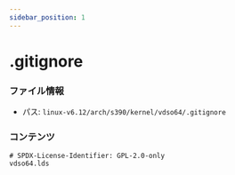 ```yaml
---
sidebar_position: 1
---
```

# .gitignore

### ファイル情報

- パス: `linux-v6.12/arch/s390/kernel/vdso64/.gitignore`

### コンテンツ

```gitignore
# SPDX-License-Identifier: GPL-2.0-only
vdso64.lds

```
